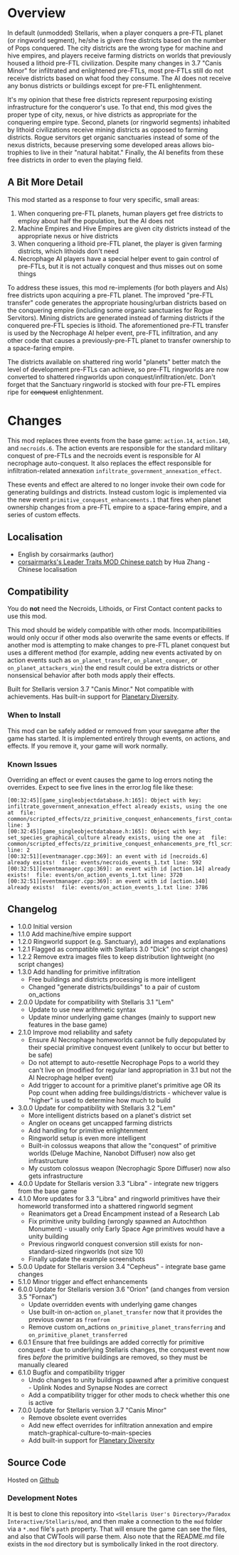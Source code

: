 # Overview

In default (unmodded) Stellaris, when a player conquers a pre-FTL planet (or ringworld segment), he/she is given free districts based on the number of Pops conquered.  The city districts are the wrong type for machine and hive empires, and players receive farming districts on worlds that previously housed a lithoid pre-FTL civilization.  Despite many changes in 3.7 "Canis Minor" for infiltrated and enlightened pre-FTLs, most pre-FTLs still do not receive districts based on what food they consume.  The AI does not receive any bonus districts or buildings except for pre-FTL enlightenment.

It's my opinion that these free districts represent repurposing existing infrastructure for the conqueror's use.  To that end, this mod gives the proper type of city, nexus, or hive districts as appropriate for the conquering empire type.  Second, planets (or ringworld segments) inhabited by lithoid civilizations receive mining districts as opposed to farming districts.  Rogue servitors get organic sanctuaries instead of some of the nexus districts, because preserving some developed areas allows bio-trophies to live in their "natural habitat."  Finally, the AI benefits from these free districts in order to even the playing field.

## A Bit More Detail

This mod started as a response to four very specific, small areas:

1. When conquering pre-FTL planets, human players get free districts to employ about half the population, but the AI does not
2. Machine Empires and Hive Empires are given city districts instead of the appropriate nexus or hive districts
3. When conquering a lithoid pre-FTL planet, the player is given farming districts, which lithoids don't need
4. Necrophage AI players have a special helper event to gain control of pre-FTLs, but it is not actually conquest and thus misses out on some things

To address these issues, this mod re-implements (for both players and AIs) free districts upon acquiring a pre-FTL planet.  The improved "pre-FTL transfer" code generates the appropriate housing/urban districts based on the conquering empire (including some organic sanctuaries for Rogue Servitors).  Mining districts are generated instead of farming districts if the conquered pre-FTL species is lithoid.  The aforementioned pre-FTL transfer is used by the Necrophage AI helper event, pre-FTL infiltration, and any other code that causes a previously-pre-FTL planet to transfer ownership to a space-faring empire.

The districts available on shattered ring world "planets" better match the level of development pre-FTLs can achieve, so pre-FTL ringworlds are now converted to shattered ringworlds upon conquest/infiltration/etc.  Don't forget that the Sanctuary ringworld is stocked with four pre-FTL empires ripe for ~~conquest~~ enlightenment.

# Changes

This mod replaces three events from the base game: `action.14`, `action.140`, and `necroids.6`.  The action events are responsible for the standard military conquest of pre-FTLs and the necroids event is responsible for AI necrophage auto-conquest.  It also replaces the effect responsible for infiltration-related annexation `infiltrate_government_annexation_effect`.

These events and effect are altered to no longer invoke their own code for generating buildings and districts.  Instead custom logic is implemented via the new event `primitive_conquest_enhancements.1` that fires when planet ownership changes from a pre-FTL empire to a space-faring empire, and a series of custom effects.

## Localisation

* English by corsairmarks (author)
* [corsairmarks's Leader Traits MOD Chinese patch](https://steamcommunity.com/sharedfiles/filedetails/?id=2558494770) by Hua Zhang - Chinese localisation

## Compatibility

You do **not** need the Necroids, Lithoids, or First Contact content packs to use this mod.

This mod should be widely compatible with other mods.  Incompatibilities would only occur if other mods also overwrite the same events or effects.  If another mod is attempting to make changes to pre-FTL planet conquest but uses a different method (for example, adding new events activated by on action events such as `on_planet_transfer`, `on_planet_conquer`, or `on_planet_attackers_win`) the end result could be extra districts or other nonsensical behavior after both mods apply their effects.

Built for Stellaris version 3.7 "Canis Minor."  Not compatible with achievements.  Has built-in support for [Planetary Diversity](https://steamcommunity.com/sharedfiles/filedetails/?id=819148835).

### When to Install

This mod can be safely added or removed from your savegame after the game has started.  It is implemented entirely through events, on actions, and effects.  If you remove it, your game will work normally.

### Known Issues

Overriding an effect or event causes the game to log errors noting the overrides.  Expect to see five lines in the error.log file like these:

```
[00:32:45][game_singleobjectdatabase.h:165]: Object with key: infiltrate_government_annexation_effect already exists, using the one at  file: common/scripted_effects/zz_primitive_conquest_enhancements_first_contact_dlc_scripted_effect_overrides.txt line: 3
[00:32:45][game_singleobjectdatabase.h:165]: Object with key: set_species_graphical_culture already exists, using the one at  file: common/scripted_effects/zz_primitive_conquest_enhancements_pre_ftl_scripted_effects.txt line: 2
[00:32:51][eventmanager.cpp:369]: an event with id [necroids.6] already exists!  file: events/necroids_events_1.txt line: 592
[00:32:51][eventmanager.cpp:369]: an event with id [action.14] already exists!  file: events/on_action_events_1.txt line: 3720
[00:32:51][eventmanager.cpp:369]: an event with id [action.140] already exists!  file: events/on_action_events_1.txt line: 3786
```

## Changelog

* 1.0.0 Initial version
* 1.1.0 Add machine/hive empire support
* 1.2.0 Ringworld support (e.g. Sanctuary), add images and explanations
* 1.2.1 Flagged as compatible with Stellaris 3.0 "Dick" (no script changes)
* 1.2.2 Remove extra images files to keep distribution lightweight (no script changes)
* 1.3.0 Add handling for primitive infiltration
    * Free buildings and districts processing is more intelligent
    * Changed "generate districts/buildings" to a pair of custom on_actions
* 2.0.0 Update for compatibility with Stellaris 3.1 "Lem"
    * Update to use new arithmetic syntax
    * Update minor underlying game changes (mainly to support new features in the base game)
* 2.1.0 Improve mod reliability and safety
    * Ensure AI Necrophage homeworlds cannot be fully depopulated by their special primitive conquest event (unlikely to occur but better to be safe)
    * Do not attempt to auto-resettle Necrophage Pops to a world they can't live on (modified for regular land appropriation in 3.1 but not the AI Necrophage helper event)
    * Add trigger to account for a primitive planet's primitive age OR its Pop count when adding free buildings/districts - whichever value is "higher" is used to determine how much to build
* 3.0.0 Update for compatibility with Stellaris 3.2 "Lem"
    * More intelligent districts based on a planet's district set
    * Angler on oceans get uncapped farming districts
    * Add handling for primitive enlightenment
    * Ringworld setup is even more intelligent
    * Built-in colossus weapons that allow the "conquest" of primitive worlds (Deluge Machine, Nanobot Diffuser) now also get infrastructure
    * My custom colossus weapon (Necrophagic Spore Diffuser) now also gets infrastructure
* 4.0.0 Update for Stellaris version 3.3 "Libra" - integrate new triggers from the base game
* 4.1.0 More updates for 3.3 "Libra" and ringworld primitives have their homeworld transformed into a shattered ringworld segment
    * Reanimators get a Dread Encampment instead of a Research Lab
    * Fix primitive unity building (wrongly spawned an Autochthon Monument) - usually only Early Space Age primitives would have a unity building
    * Previous ringworld conquest conversion still exists for non-standard-sized ringworlds (not size 10)
    * Finally update the example screenshots
* 5.0.0 Update for Stellaris version 3.4 "Cepheus" - integrate base game changes
* 5.1.0 Minor trigger and effect enhancements
* 6.0.0 Update for Stellaris version 3.6 "Orion" (and changes from version 3.5 "Fornax")
    * Update overridden events with underlying game changes
    * Use built-in on-action `on_planet_transfer` now that it provides the previous owner as `fromfrom`
    * Remove custom on_actions `on_primitive_planet_transferring` and `on_primitive_planet_transferred`
* 6.0.1 Ensure that free buildings are added correctly for primitive conquest - due to underlying Stellaris changes, the conquest event now fires _before_ the primitive buildings are removed, so they must be manually cleared
* 6.1.0 Bugfix and compatibility trigger
    * Undo changes to unity buildings spawned after a primitive conquest - Uplink Nodes and Synapse Nodes are correct
    * Add a compatibility trigger for other mods to check whether this one is active
* 7.0.0 Update for Stellaris version 3.7 "Canis Minor"
    * Remove obsolete event overrides
    * Add new effect overrides for infiltration annexation and empire match-graphical-culture-to-main-species
    * Add built-in support for [Planetary Diversity](https://steamcommunity.com/sharedfiles/filedetails/?id=819148835)

## Source Code

Hosted on [Github](https://github.com/corsairmarks/primitive_conquest_enhancements)

### Development Notes

It is best to clone this repository into `<Stellaris User's Directory>/Paradox Interactive/Stellaris/mod`, and then make a connection to the `mod` folder via a `*.mod` file's `path` property.  That will ensure the game can see the files, and also that CWTools will parse them.  Also note that the README.md file exists in the `mod` directory but is symbolically linked in the root directory.